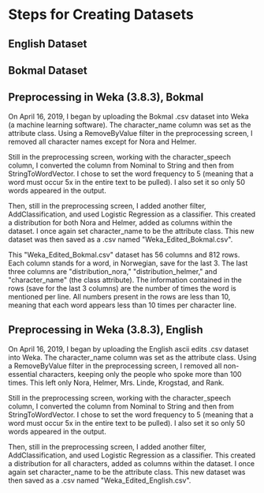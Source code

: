 # Steps for Creating Datasets

## English Dataset

## Bokmal Dataset

## Preprocessing in Weka (3.8.3), Bokmal
On April 16, 2019, I began by uploading the Bokmal .csv dataset into Weka (a machine learning software). The character_name column was set as the attribute class. Using a RemoveByValue filter in the preprocessing screen, I removed all character names except for Nora and Helmer.

Still in the preprocessing screen, working with the character_speech column, I converted the column from Nominal to String and then from StringToWordVector. I chose to set the word frequency to 5 (meaning that a word must occur 5x in the entire text to be pulled). I also set it so only 50 words appeared in the output.

Then, still in the preprocessing screen, I added another filter, AddClassification, and used Logistic Regression as a classifier. This created a distribution for both Nora and Helmer, added as columns within the dataset. I once again set character_name to be the attribute class. This new dataset was then saved as a .csv named "Weka_Edited_Bokmal.csv".

This "Weka_Edited_Bokmal.csv" dataset has 56 columns and 812 rows. Each column stands for a word, in Norwegian, save for the last 3. The last three columns are "distribution_nora," "distribution_helmer," and "character_name" (the class attribute). The information contained in the rows (save for the last 3 columns) are the number of times the word is mentioned per line. All numbers present in the rows are less than 10, meaning that each word appears less than 10 times per character line.

## Preprocessing in Weka (3.8.3), English
On April 16, 2019, I began by uploading the English ascii edits .csv dataset into Weka. The character_name column was set as the attribute class. Using a RemoveByValue filter in the preprocessing screen, I removed all non-essential characters, keeping only the people who spoke more than 100 times. This left only Nora, Helmer, Mrs. Linde, Krogstad, and Rank.

Still in the preprocessing screen, working with the character_speech column, I converted the column from Nominal to String and then from StringToWordVector. I chose to set the word frequency to 5 (meaning that a word must occur 5x in the entire text to be pulled). I also set it so only 50 words appeared in the output.

Then, still in the preprocessing screen, I added another filter, AddClassification, and used Logistic Regression as a classifier. This created a distribution for all characters, added as columns within the dataset. I once again set character_name to be the attribute class. This new dataset was then saved as a .csv named "Weka_Edited_English.csv".
